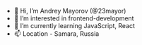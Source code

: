 - 👋 Hi, I’m Andrey Mayorov (@23mayor)
- 👀 I’m interested in frontend-development
- 🌱 I’m currently learning JavaScript, React
- 📫 Location - Samara, Russia

<!---
23mayor/23mayor is a ✨ special ✨ repository because its `README.md` (this file) appears on your GitHub profile.
You can click the Preview link to take a look at your changes.
--->
